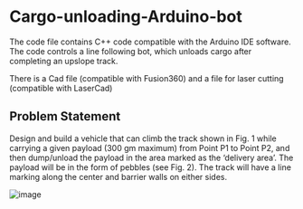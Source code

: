 # Cargo-unloading-Arduino-bot
The code file contains C++ code compatible with the Arduino IDE software.
The code controls a line following bot, which unloads cargo after completing an upslope track.

There is a Cad file (compatible with Fusion360) and a file for laser cutting (compatible with LaserCad)


## Problem Statement

Design and build a vehicle that can climb the track shown in Fig. 1 while carrying
a given payload (300 gm maximum) from Point P1 to Point P2, and then dump/unload the payload in the
area marked as the ‘delivery area’. The payload will be in the form of pebbles (see Fig. 2). The track will
have a line marking along the center and barrier walls on either sides.

![image](https://github.com/lazyvamp16/Cargo-unloading-bot/assets/91076236/406d7ec0-b20d-40ce-b0e2-f64eeffa6fb9)

